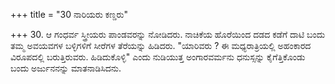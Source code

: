 +++
title = "30 ನಾರಿಯರು ಕಣ್ಡರು"

+++
30. ಆ ಗಂಧರ್ವ ಸ್ತ್ರೀಯರು ಪಾಂಡವರನ್ನು ನೋಡಿದರು. ನಾಚಿಕೆಯ ಹೊರೆಯಿಂದ ದಡದ ಕಡೆಗೆ ದಾಟಿ ಬಂದು ತಮ್ಮ   ಅವಯವಗಳ ಬಳ್ಳಿಗಳಿಗೆ ಸೀರೆಗಳ ತೆರೆಯನ್ನು ಹಿಡಿದರು. "ಯಾರಿವರು ? ಈ ಮಧ್ಯರಾತ್ರಿಯಲ್ಲಿ ಅಹಂಕಾರದ ವಿರೂಪದಲ್ಲಿ ಬರುತ್ತಿರುವರು. ಹಿಡಿದುಕೊಳ್ಳಿ" ಎಂದು ನುಡಿಯುತ್ತ ಅಂಗಾರವರ್ಮನು ಧನುಸ್ಸನ್ನು ಕೈಗೆತ್ತಿಕೊಂಡು ಬಂದು ಅರ್ಜುನನನ್ನು ಮಾತನಾಡಿಸಿದನು.